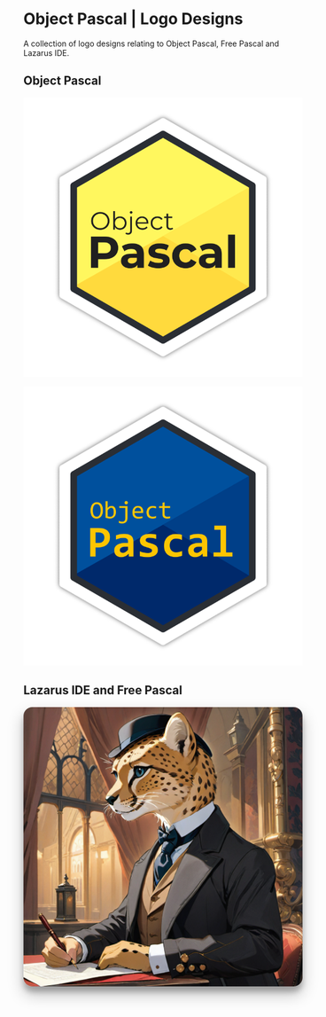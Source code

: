 # Object Pascal | Logo Designs
A collection of logo designs relating to Object Pascal, Free Pascal and Lazarus IDE.

## Object Pascal

![objectpascal-logo.png](objectpascal-logo.png)

![objectpascal-blue-logo.png](objectpascal-blue-logo.png)

## Lazarus IDE and Free Pascal

<img src="fpc-lazarus-961785106.png" alt="your-image-description" style="border-radius: 1rem;box-shadow: 0 14px 28px rgba(0,0,0,0.25), 0 10px 10px rgba(0,0,0,0.22);">


